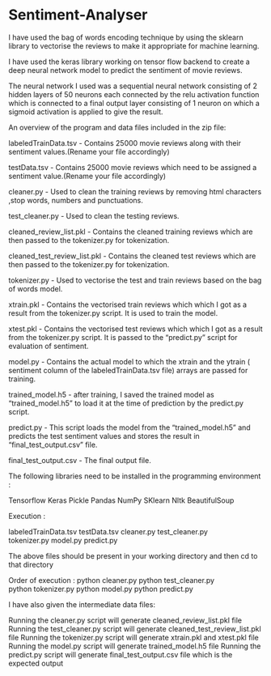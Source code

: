 # Sentiment-Analyser

I have used the bag of words encoding technique by using the sklearn library to vectorise the reviews to make it appropriate for machine learning.

I have used the keras library working on tensor flow backend to create a deep neural network model to predict the sentiment of movie reviews.

The neural network I used was a sequential neural network consisting of 2 hidden layers of 50 neurons each connected by the relu activation function which is connected to a final output layer consisting of 1 neuron on which a sigmoid activation is applied to give the result.

An overview of the program and data files included in the zip file:

labeledTrainData.tsv -
Contains 25000 movie reviews along with their sentiment values.(Rename your file accordingly)

testData.tsv -
Contains 25000 movie reviews which need to be assigned a sentiment value.(Rename your file accordingly)

cleaner.py - 
Used to clean the training reviews by removing html characters ,stop words, numbers and punctuations.

test_cleaner.py - 
Used to clean the testing reviews.

cleaned_review_list.pkl - 
Contains the cleaned training reviews which are then passed to the tokenizer.py for tokenization.

cleaned_test_review_list.pkl - 
Contains the cleaned test reviews which are then passed to the tokenizer.py for tokenization.

tokenizer.py - 
Used to vectorise the test and train reviews based on the bag of words model.

xtrain.pkl -
Contains the vectorised train reviews which which I got as a result from the tokenizer.py script. It is used to train the model.

xtest.pkl -
Contains the vectorised test reviews which which I got as a result from the tokenizer.py script. It is passed to the “predict.py” script for evaluation of sentiment.

model.py -
Contains the actual model to which the xtrain and the ytrain ( sentiment column of the labeledTrainData.tsv file) arrays are passed for training.

trained_model.h5 - after training, I saved the trained model as “trained_model.h5” to load it at the time of prediction by the predict.py script.

predict.py -
This script loads the model from the “trained_model.h5” and predicts the test sentiment values and stores the result in “final_test_output.csv” file.

final_test_output.csv -
The final output file.


The following libraries need to be installed in the programming environment :

Tensorflow
Keras
Pickle
Pandas
NumPy
SKlearn
Nltk
BeautifulSoup


Execution :

labeledTrainData.tsv 
testData.tsv 
cleaner.py 
test_cleaner.py  
tokenizer.py 
model.py
predict.py

The above files should be present in your working directory and then cd to that directory

Order of execution :
python cleaner.py
python  test_cleaner.py  
python  tokenizer.py 
python  model.py
python  predict.py


I have also given the intermediate data files:

 Running the cleaner.py script will generate cleaned_review_list.pkl file
 Running the test_cleaner.py script will generate cleaned_test_review_list.pkl file
 Running the tokenizer.py script will generate xtrain.pkl and xtest.pkl file
 Running the model.py script will generate trained_model.h5 file
 Running the predict.py script will generate final_test_output.csv file which is the expected output

